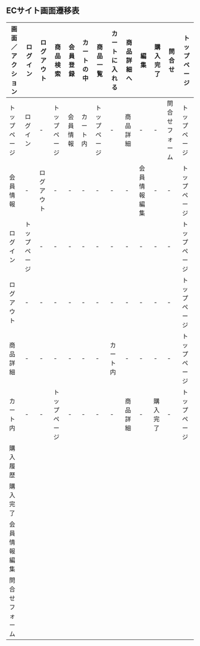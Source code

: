 ## ECサイト画面遷移表

|画面／アクション|ログイン|ログアウト|商品検索|会員登録|カートの中|商品一覧|カートに入れる|商品詳細へ|編集|購入完了|問合せ|トップページ|
|--------------|--------|---------|-------|-------|---------|--------|------------|---------|-----|-------|-----|-----------|
|トップページ   |ログイン |-        |トップページ|会員情報|カート内|トップページ|-      |商品詳細 |-     |-     |問合せフォーム|トップページ|
|会員情報       |-       |ログアウト|-     |-       |-        |-       |-           |-        |会員情報編集|-|-    |トップページ|
|ログイン|トップページ|-            |-      |-       |-        |-      |-            |-        |-    |-     |-    |トップページ|
|ログアウト|-            |-        |-      |-       |-        |-      |-            |-        |-   |-      |-    |トップページ|
|商品詳細|-              |-        |-      |-      |-        |-       |カート内|-             |-    |-     |-     |トップページ|
|カート内|-              |-       |トップページ|-    |-        |-      |-            |商品詳細|-      |購入完了|-   |トップページ|
|購入履歴|
|購入完了|
|会員情報編集|
|問合せフォーム|
